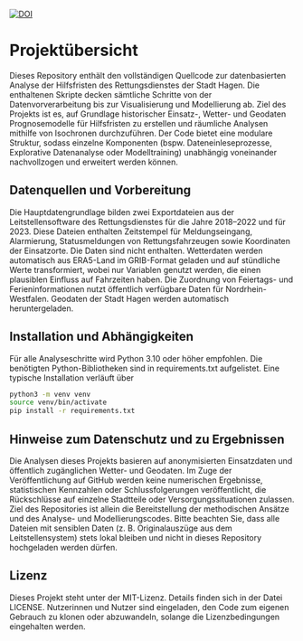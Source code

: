 [![DOI](https://zenodo.org/badge/DOI/10.5281/zenodo.15592768.svg)](https://doi.org/10.5281/zenodo.15592768)
# Projektübersicht

Dieses Repository enthält den vollständigen Quellcode zur datenbasierten Analyse der Hilfsfristen des Rettungsdienstes der Stadt Hagen. 
Die enthaltenen Skripte decken sämtliche Schritte von der Datenvorverarbeitung bis zur Visualisierung und Modellierung ab. 
Ziel des Projekts ist es, auf Grundlage historischer Einsatz-, Wetter- und Geodaten Prognosemodelle für Hilfsfristen zu erstellen und räumliche Analysen mithilfe von Isochronen durchzuführen. 
Der Code bietet eine modulare Struktur, sodass einzelne Komponenten (bspw. Dateneinleseprozesse, Explorative Datenanalyse oder Modelltraining) unabhängig voneinander nachvollzogen und erweitert werden können.

## Datenquellen und Vorbereitung

Die Hauptdatengrundlage bilden zwei Exportdateien aus der Leitstellensoftware des Rettungsdienstes für die Jahre 2018–2022 und für 2023. 
Diese Dateien enthalten Zeitstempel für Meldungseingang, Alarmierung, Statusmeldungen von Rettungsfahrzeugen sowie Koordinaten der Einsatzorte. 
Die Daten sind nicht enthalten.
Wetterdaten werden automatisch aus ERA5-Land im GRIB-Format geladen und auf stündliche Werte transformiert, wobei nur Variablen genutzt werden, die einen plausiblen Einfluss auf Fahrzeiten haben. 
Die Zuordnung von Feiertags- und Ferieninformationen nutzt öffentlich verfügbare Daten für Nordrhein-Westfalen.
Geodaten der Stadt Hagen werden automatisch heruntergeladen.

## Installation und Abhängigkeiten

Für alle Analyseschritte wird Python 3.10 oder höher empfohlen. Die benötigten Python-Bibliotheken sind in requirements.txt aufgelistet. Eine typische Installation verläuft über

```bash
python3 -m venv venv
source venv/bin/activate
pip install -r requirements.txt
```

## Hinweise zum Datenschutz und zu Ergebnissen

Die Analysen dieses Projekts basieren auf anonymisierten Einsatzdaten und öffentlich zugänglichen Wetter- und Geodaten. 
Im Zuge der Veröffentlichung auf GitHub werden keine numerischen Ergebnisse, statistischen Kennzahlen oder Schlussfolgerungen veröffentlicht, die Rückschlüsse auf einzelne Stadtteile oder Versorgungssituationen zulassen. 
Ziel des Repositories ist allein die Bereitstellung der methodischen Ansätze und des Analyse- und Modellierungscodes. Bitte beachten Sie, dass alle Dateien mit sensiblen Daten (z. B. Originalauszüge aus dem Leitstellensystem) stets lokal bleiben und nicht in dieses Repository hochgeladen werden dürfen.

## Lizenz

Dieses Projekt steht unter der MIT-Lizenz. Details finden sich in der Datei LICENSE. Nutzerinnen und Nutzer sind eingeladen, den Code zum eigenen Gebrauch zu klonen oder abzuwandeln, solange die Lizenzbedingungen eingehalten werden.
